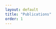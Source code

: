 ```yaml
---
layout: default
title: "Publications"
order: 1
---
```


<script src="https://bibbase.org/show?bib=https://github.com/UArizona-ComputerScience/cs_achievements/blob/main/publications.bib&jsonp=1&fullnames=1"></script>
